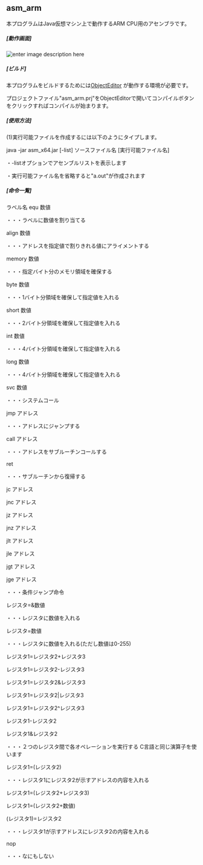 ## asm_arm
  
本プログラムはJava仮想マシン上で動作するARM CPU用のアセンブラです。
  
##### [動作画面]
  ![enter image description here](https://imgur.com/HIyZYrq.jpg)  
  
##### [ビルド]
  
本プログラムをビルドするためには[ObjectEditor](https://github.com/kousoz80/ObjectEditor) が動作する環境が必要です。
  
  プロジェクトファイル"asm_arm.prj"をObjectEditorで開いてコンパイルボタンをクリックすればコンパイルが始まります。

  ##### [使用方法]
(1)実行可能ファイルを作成するには以下のようにタイプします。

java -jar asm_x64.jar [-list] ソースファイル名 [実行可能ファイル名]



・-listオプションでアセンブルリストを表示します  
  
・実行可能ファイル名を省略すると"a.out"が作成されます

##### [命令一覧]

ラベル名 equ 数値

・・・ラベルに数値を割り当てる


align 数値

・・・アドレスを指定値で割りきれる値にアライメントする


memory 数値

・・・指定バイト分のメモリ領域を確保する


byte 数値

・・・1バイト分領域を確保して指定値を入れる


short 数値

・・・2バイト分領域を確保して指定値を入れる


int 数値

・・・4バイト分領域を確保して指定値を入れる


long 数値

・・・4バイト分領域を確保して指定値を入れる


svc 数値

・・・システムコール


jmp アドレス

・・・アドレスにジャンプする




call アドレス

・・・アドレスをサブルーチンコールする




ret

・・・サブルーチンから復帰する


jc アドレス

jnc アドレス

jz アドレス

jnz アドレス

jlt アドレス

jle アドレス

jgt アドレス

jge アドレス

・・・条件ジャンプ命令



レジスタ=&数値

・・・レジスタに数値を入れる


レジスタ=数値

・・・レジスタに数値を入れる(ただし数値は0-255)


レジスタ1=レジスタ2+レジスタ3

レジスタ1=レジスタ2-レジスタ3

レジスタ1=レジスタ2&レジスタ3

レジスタ1=レジスタ2|レジスタ3

レジスタ1=レジスタ2^レジスタ3

レジスタ1-レジスタ2

レジスタ1&レジスタ2

・・・２つのレジスタ間で各オペレーションを実行する
C言語と同じ演算子を使います


レジスタ1=(レジスタ2)

・・・レジスタ1にレジスタ2が示すアドレスの内容を入れる
  
レジスタ1=(レジスタ2+レジスタ3)
  
レジスタ1=(レジスタ2+数値)



(レジスタ1)=レジスタ2

・・・レジスタ1が示すアドレスにレジスタ2の内容を入れる



nop

・・・なにもしない




